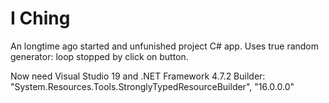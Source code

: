 # I Ching

An longtime ago started and unfunished project C# app.
Uses true random generator: loop stopped by click on button.

Now need Visual Studio 19 and .NET Framework 4.7.2
Builder: "System.Resources.Tools.StronglyTypedResourceBuilder", "16.0.0.0"
